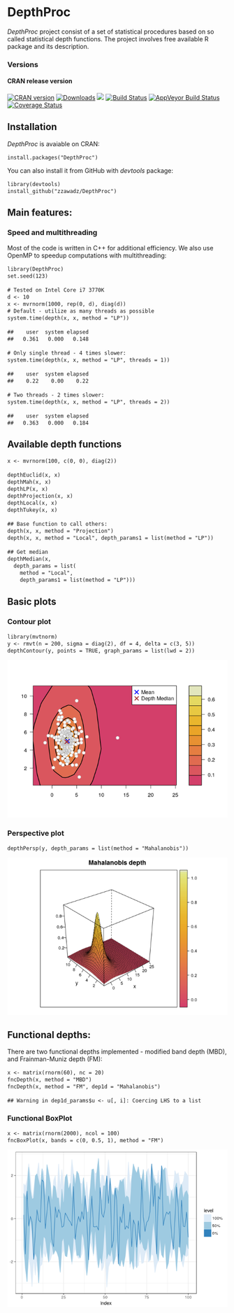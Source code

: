 DepthProc
=========

*DepthProc* project consist of a set of statistical procedures based on
so called statistical depth functions. The project involves free
available R package and its description.

### Versions

#### CRAN release version

[![CRAN
version](http://www.r-pkg.org/badges/version/DepthProc)](http://cran.rstudio.com/web/packages/DepthProc/index.html)
[![Downloads](http://cranlogs.r-pkg.org/badges/DepthProc)](http://cran.rstudio.com/package=DepthProc)
[![](http://cranlogs.r-pkg.org/badges/grand-total/DepthProc)](http://cran.rstudio.com/web/packages/DepthProc/index.html)
[![Build
Status](https://travis-ci.org/zzawadz/DepthProc.svg?branch=master)](https://travis-ci.org/zzawadz/DepthProc)
[![AppVeyor Build
Status](https://ci.appveyor.com/api/projects/status/github/zzawadz/DepthProc?branch=master&svg=true)](https://ci.appveyor.com/project/zzawadz/DepthProc)
[![Coverage
Status](https://img.shields.io/codecov/c/github/zzawadz/DepthProc/master.svg)](https://codecov.io/github/zzawadz/DepthProc?branch=master)

Installation
------------

*DepthProc* is avaiable on CRAN:

    install.packages("DepthProc")

You can also install it from GitHub with *devtools* package:

    library(devtools)
    install_github("zzawadz/DepthProc")

Main features:
--------------

### Speed and multithreading

Most of the code is written in C++ for additional efficiency. We also
use OpenMP to speedup computations with multithreading:

    library(DepthProc)
    set.seed(123)

    # Tested on Intel Core i7 3770K
    d <- 10
    x <- mvrnorm(1000, rep(0, d), diag(d))
    # Default - utilize as many threads as possible
    system.time(depth(x, x, method = "LP"))

    ##    user  system elapsed 
    ##   0.361   0.000   0.148

    # Only single thread - 4 times slower:
    system.time(depth(x, x, method = "LP", threads = 1))

    ##    user  system elapsed 
    ##    0.22    0.00    0.22

    # Two threads - 2 times slower:
    system.time(depth(x, x, method = "LP", threads = 2))

    ##    user  system elapsed 
    ##   0.363   0.000   0.184

Available depth functions
-------------------------

    x <- mvrnorm(100, c(0, 0), diag(2))

    depthEuclid(x, x)
    depthMah(x, x)
    depthLP(x, x)
    depthProjection(x, x)
    depthLocal(x, x)
    depthTukey(x, x)

    ## Base function to call others:
    depth(x, x, method = "Projection")
    depth(x, x, method = "Local", depth_params1 = list(method = "LP"))

    ## Get median
    depthMedian(x, 
      depth_params = list(
        method = "Local",
        depth_params1 = list(method = "LP")))

Basic plots
-----------

### Contour plot

    library(mvtnorm)
    y <- rmvt(n = 200, sigma = diag(2), df = 4, delta = c(3, 5))
    depthContour(y, points = TRUE, graph_params = list(lwd = 2))

![](README_files/figure-markdown_strict/contour-1.png)

### Perspective plot

    depthPersp(y, depth_params = list(method = "Mahalanobis"))

![](README_files/figure-markdown_strict/persp-1.png)

Functional depths:
------------------

There are two functional depths implemented - modified band depth (MBD),
and Frainman-Muniz depth (FM):

    x <- matrix(rnorm(60), nc = 20)
    fncDepth(x, method = "MBD")
    fncDepth(x, method = "FM", dep1d = "Mahalanobis")

    ## Warning in dep1d_params$u <- u[, i]: Coercing LHS to a list

### Functional BoxPlot

    x <- matrix(rnorm(2000), ncol = 100)
    fncBoxPlot(x, bands = c(0, 0.5, 1), method = "FM")

![](README_files/figure-markdown_strict/fncBox-1.png)
